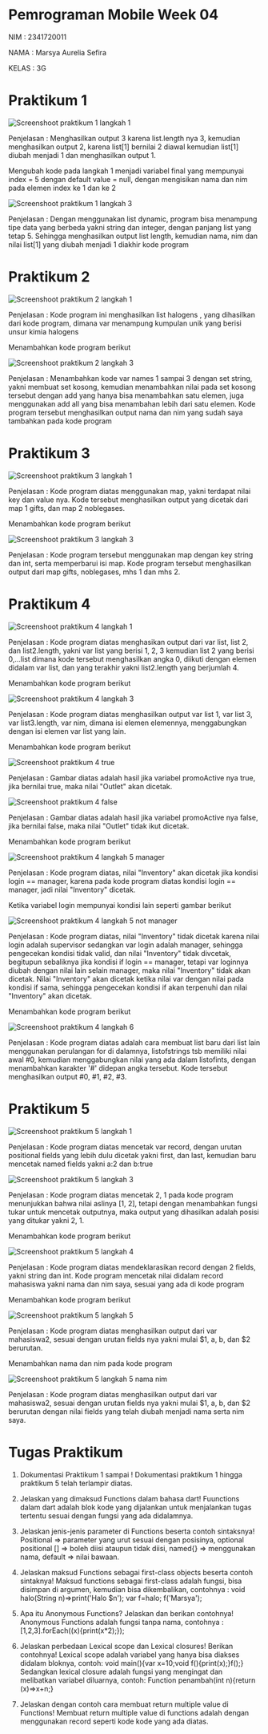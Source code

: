 # Pemrograman Mobile Week 04

NIM : 2341720011

NAMA : Marsya Aurelia Sefira

KELAS : 3G

# Praktikum 1

![Screenshoot praktikum 1 langkah 1](./img/Screenshot%20praktikum%201%20langkah%201.png)

Penjelasan : Menghasilkan output 3 karena list.length nya 3, kemudian menghasilkan output 2, karena list[1] bernilai 2 diawal kemudian list[1] diubah menjadi 1 dan menghasilkan output 1.

Mengubah kode pada langkah 1 menjadi variabel final yang mempunyai index = 5 dengan default value = null, dengan mengisikan nama dan nim pada elemen index ke 1 dan ke 2

![Screenshoot praktikum 1 langkah 3](./img/Screenshot%20praktikum%201%20langkah%203.png)

Penjelasan : Dengan menggunakan list dynamic, program bisa menampung tipe data yang berbeda yakni string dan integer, dengan panjang list yang tetap 5. Sehingga menghasilkan output list length, kemudian nama, nim dan nilai list[1] yang diubah menjadi 1 diakhir kode program

# Praktikum 2

![Screenshoot praktikum 2 langkah 1](./img/Screenshot%20praktikum%202%20langkah%201.png)

Penjelasan : Kode program ini menghasilkan list halogens , yang dihasilkan dari kode program, dimana var menampung kumpulan unik yang berisi unsur kimia halogens

Menambahkan kode program berikut

![Screenshoot praktikum 2 langkah 3](./img/Screenshot%20praktikum%202%20langkah%203.png)

Penjelasan : Menambahkan kode var names 1 sampai 3 dengan set string, yakni membuat set kosong, kemudian menambahkan nilai pada set kosong tersebut dengan add yang hanya bisa menambahkan satu elemen, juga menggunakan add all yang bisa menambahan lebih dari satu elemen. Kode program tersebut menghasilkan output nama dan nim yang sudah saya tambahkan pada kode program

# Praktikum 3

![Screenshoot praktikum 3 langkah 1](./img/Screenshot%20praktikum%203%20langkah%201.png)

Penjelasan : Kode program diatas menggunakan map, yakni terdapat nilai key dan value nya. Kode tersebut menghasilkan output yang dicetak dari map 1 gifts, dan map 2 noblegases.

Menambahkan kode program berikut

![Screenshoot praktikum 3 langkah 3](./img/Screenshot%20praktikum%203%20langkah%203.png)

Penjelasan : Kode program tersebut menggunakan map dengan key string dan int, serta memperbarui isi map. Kode program tersebut menghasilkan output dari map gifts, noblegases, mhs 1 dan mhs 2.

# Praktikum 4

![Screenshoot praktikum 4 langkah 1](./img/Screenshot%20praktikum%204%20langkah%201.png)

Penjelasan : Kode program diatas menghasikan output dari var list, list 2, dan list2.length, yakni var list yang berisi 1, 2, 3 kemudian list 2 yang berisi 0,...list dimana kode tersebut menghasilkan angka 0, diikuti dengan elemen didalam var list, dan yang terakhir yakni list2.length yang berjumlah 4.

Menambahkan kode program berikut

![Screenshoot praktikum 4 langkah 3](./img/Screenshot%20praktikum%204%20langkah%203.png)

Penjelasan : Kode program diatas menghasilkan output var list 1, var list 3, var list3.length, var nim, dimana isi elemen elemennya, menggabungkan dengan isi elemen var list yang lain.

Menambahkan kode program berikut

![Screenshoot praktikum 4 true](./img/Screenshot%20praktikum%204%20true.png)

Penjelasan : Gambar diatas adalah hasil jika variabel promoActive nya true, jika bernilai true, maka nilai "Outlet" akan dicetak.

![Screenshoot praktikum 4 false](./img/Screenshot%20praktikum%204%20false.png)

Penjelasan : Gambar diatas adalah hasil jika variabel promoActive nya false, jika bernilai false, maka nilai "Outlet" tidak ikut dicetak.

Menambahkan kode program berikut

![Screenshoot praktikum 4 langkah 5 manager](./img/Screenshot%20praktikum%204%20langkah%205%20manager.png)

Penjelasan : Kode program diatas, nilai "Inventory" akan dicetak jika kondisi login == manager, karena pada kode program diatas kondisi login == manager, jadi nilai "Inventory" dicetak.

Ketika variabel login mempunyai kondisi lain seperti gambar berikut 

![Screenshoot praktikum 4 langkah 5 not manager](./img/Screenshot%20praktikum%204%20langkah%205%20not%20manager.png)

Penjelasan : Kode program diatas, nilai "Inventory" tidak dicetak karena nilai login adalah supervisor sedangkan var login adalah manager, sehingga pengecekan kondisi tidak valid, dan nilai "Inventory" tidak divcetak, begitupun sebaliknya jika kondisi if login == manager, tetapi var loginnya diubah dengan nilai lain selain manager, maka nilai "Inventory" tidak akan dicetak. Nilai "Inventory" akan dicetak ketika nilai var dengan nilai pada kondisi if sama, sehingga pengecekan kondisi if akan terpenuhi dan nilai "Inventory" akan dicetak.

Menambahkan kode program berikut

![Screenshoot praktikum 4 langkah 6](./img/Screenshot%20praktikum%204%20langkah%206.png)

Penjelasan : Kode program diatas adalah  cara membuat list baru dari list lain menggunakan perulangan for di dalamnya, listofstrings tsb memiliki nilai awal #0, kemudian menggabungkan nilai yang ada dalam listofints, dengan menambahkan karakter '#' didepan angka tersebut. Kode tersebut menghasilkan output #0, #1, #2, #3.

# Praktikum 5

![Screenshoot praktikum 5 langkah 1](./img/Screenshot%20praktikum%205%20langkah%201.png)

Penjelasan : Kode program diatas mencetak var record, dengan urutan positional fields yang lebih dulu dicetak yakni first, dan last, kemudian baru mencetak named fields yakni a:2 dan b:true

![Screenshoot praktikum 5 langkah 3](./img/Screenshot%20praktikum%205%20langkah%203.png)

Penjelasan : Kode program diatas mencetak 2, 1 pada kode program menunjukkan bahwa nilai aslinya [1, 2], tetapi dengan menambahkan fungsi tukar untuk mencetak outputnya, maka output yang dihasilkan adalah posisi yang ditukar yakni 2, 1.

Menambahkan kode program berikut

![Screenshoot praktikum 5 langkah 4](./img/Screenshot%20praktikum%205%20langkah%204.png)

Penjelasan : Kode program diatas mendeklarasikan record dengan 2 fields, yakni string dan int. Kode program mencetak nilai didalam record mahasiswa yakni nama dan nim saya, sesuai yang ada di kode program

Menambahkan kode program berikut 

![Screenshoot praktikum 5 langkah 5](./img/Screenshot%20praktikum%205%20langkah%205.png)

Penjelasan : Kode program diatas menghasilkan output dari var mahasiswa2, sesuai dengan urutan fields nya yakni mulai $1, a, b, dan $2 berurutan.

Menambahkan nama dan nim pada kode program

![Screenshoot praktikum 5 langkah 5 nama nim](./img/Screenshot%20praktikum%205%20langkah%205%20nama%20nim.png)

Penjelasan : Kode program diatas menghasilkan output dari var mahasiswa2, sesuai dengan urutan fields nya yakni mulai $1, a, b, dan $2 berurutan dengan nilai fields yang telah diubah menjadi nama serta nim saya.

# Tugas Praktikum 

1. Dokumentasi Praktikum 1 sampai ! Dokumentasi praktikum 1 hingga praktikum 5 telah terlampir diatas.
    
2. Jelaskan yang dimaksud Functions dalam bahasa dart! Fuunctions dalam dart adalah blok kode yang dijalankan untuk menjalankan tugas tertentu sesuai dengan fungsi yang ada didalamnya. 

3. Jelaskan jenis-jenis parameter di Functions beserta contoh sintaksnya! Positional => parameter yang urut sesuai dengan posisinya, optional positional [] => boleh diisi ataupun tidak diisi, named{} => menggunakan nama, default => nilai bawaan.

4. Jelaskan maksud Functions sebagai first-class objects beserta contoh sintaknya! Maksud functions sebagai first-class adalah fungsi, bisa disimpan di argumen, kemudian bisa dikembalikan, contohnya : void halo(String n)=>print('Halo $n');
var f=halo; f('Marsya');

5. Apa itu Anonymous Functions? Jelaskan dan berikan contohnya! Anonymous Functions adalah fungsi tanpa nama, contohnya : [1,2,3].forEach((x){print(x*2);});

6. Jelaskan perbedaan Lexical scope dan Lexical closures! Berikan contohnya! Lexical scope adalah variabel yang hanya bisa diakses didalam bloknya, contoh: void main(){var x=10;void f(){print(x);}f();} Sedangkan lexical closure adalah fungsi yang mengingat dan melibatkan variabel diluarnya, contoh: Function penambah(int n){return (x)=>x+n;}

7. Jelaskan dengan contoh cara membuat return multiple value di Functions! Membuat return multiple value di functions adalah dengan menggunakan record seperti kode kode yang ada diatas.
